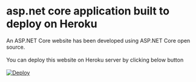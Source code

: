 # asp.net core application built to deploy on Heroku
An ASP.NET Core website has been developed using ASP.NET Core open source.
<br/>
<br/>
You can deploy this website on Heroku server by clicking below button
<br/>
<br/>
<a href="https://dashboard.heroku.com/new?template=https://github.com/madantamang/aspnetcore-demo-heroku.git">
  <img src="https://www.herokucdn.com/deploy/button.svg" alt="Deploy">
</a>

